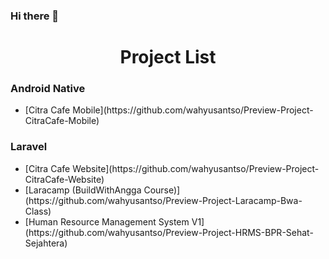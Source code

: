 ### Hi there 👋
<h1 align="center">Project List</h1>
<h3 align="left">Android Native</h3>
<ul>
  <li>[Citra Cafe Mobile](https://github.com/wahyusantso/Preview-Project-CitraCafe-Mobile)</li>
</ul>
<h3 align="left">Laravel</h3>
<ul>
  <li>[Citra Cafe Website](https://github.com/wahyusantso/Preview-Project-CitraCafe-Website)</li>
  <li>[Laracamp (BuildWithAngga Course)](https://github.com/wahyusantso/Preview-Project-Laracamp-Bwa-Class)</li>
  <li>[Human Resource Management System V1](https://github.com/wahyusantso/Preview-Project-HRMS-BPR-Sehat-Sejahtera)</li>
</ul>
